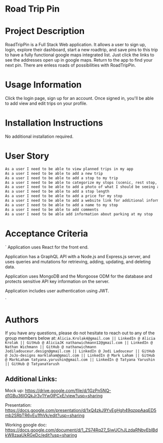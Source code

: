 # Road Trip Pin

# Project Description
RoadTripPin is a Full Stack Web application. It allows a user to sign up, login, explore their dashboard, start a new roadtrip, and save pins to this trip to have a fully functional google maps integrated list. Just click the links to see the addresses open up in google maps. Return to the app to find your next pin. There are enless roads of possibilities with RoadTripPin. 

# Usage Information
Click the login page, sign up for an account. Once signed in, you'll be able to add view and edit trips on your profile. 

# Installation Instructions
No additional installation required.

# User Story

```md
As a user I need to be able to view planned trips in my app
As a user I need to be able to add a new trip
As a user I need to be able to add a stop to my trip 
As a user I need to be able to categorize my stops (scenic, rest stop, point of interest)
As a user I need to be able to add a photo of what I should be seeing at my stop
As a user I need to be able to add a stop length 
As a user I need to be able to add a price for my stop
As a user I need to be able to add a website link for additional information
As a user I need to be able to add a name to my stop  
As a user I need to be able to add comments
As a user I need to be able add information about parking at my stop

```

# Acceptance Criteria

`
Application uses React for the front end.

 Application has a GraphQL API with a Node.js and Express.js server, and uses queries and mutations for retrieving, adding, updating, and deleting data.

 Application uses MongoDB and the Mongoose ODM for the database and protects sensitive API key information on the server.

 Application includes user authentication using JWT.

`

# Authors
If you have any questions, please do not hesitate to reach out to any of the group members below at:
`
Alicia.Krolak4@gmail.com || LinkedIn @ Alicia Krolak || GitHub @ AliciaJK
nathanwichmann12@gmail.com || LinkedIn @ Nathan Wichmann || GitHub @ nathanwichmann
Jodiladouceur.design@gmail.com || LinkedIn @ Jodi Ladouceur || GitHub @ JoJo-designs
marklaham@gmail.com || LinkedIn @ Mark Laham || GitHub @ MarkLaham
tatyana.yarushin@gmail.com || LinkedIn @ Tatyana Yarushin || GitHub @ TatyanaYarush
`

## Additional Links: 
Mock up:
https://drive.google.com/file/d/1GzPn5NQ-d1GBu36lOQkJr3v1Yw0lPCxE/view?usp=sharing

Presentation:
https://docs.google.com/presentation/d/1xQ4zkJ9YvEgHgh49qzppAaqED5mb2SRbTR6vEu1fhVk/edit?usp=sharing

Working google doc:
https://docs.google.com/document/d/1_ZS74Rq27_SiwUChJLzdaRNbvEbIBdkW8zaaUkRGeDc/edit?usp=sharing


